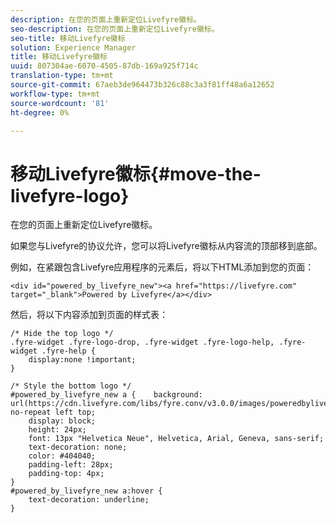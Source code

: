 ```yaml
---
description: 在您的页面上重新定位Livefyre徽标。
seo-description: 在您的页面上重新定位Livefyre徽标。
seo-title: 移动Livefyre徽标
solution: Experience Manager
title: 移动Livefyre徽标
uuid: 807304ae-6070-4505-87db-169a925f714c
translation-type: tm+mt
source-git-commit: 67aeb3de964473b326c88c3a3f81ff48a6a12652
workflow-type: tm+mt
source-wordcount: '81'
ht-degree: 0%

---
```



# 移动Livefyre徽标{#move-the-livefyre-logo}

在您的页面上重新定位Livefyre徽标。

如果您与Livefyre的协议允许，您可以将Livefyre徽标从内容流的顶部移到底部。

例如，在紧跟包含Livefyre应用程序的元素后，将以下HTML添加到您的页面：

```
<div id="powered_by_livefyre_new"><a href="https://livefyre.com" target="_blank">Powered by Livefyre</a></div>
```

然后，将以下内容添加到页面的样式表：

```
/* Hide the top logo */ 
.fyre-widget .fyre-logo-drop, .fyre-widget .fyre-logo-help, .fyre-widget .fyre-help { 
    display:none !important; 
} 
  
/* Style the bottom logo */ 
#powered_by_livefyre_new a {    background: url(https://cdn.livefyre.com/libs/fyre.conv/v3.0.0/images/poweredbylivefyre.png) no-repeat left top; 
    display: block; 
    height: 24px; 
    font: 13px "Helvetica Neue", Helvetica, Arial, Geneva, sans-serif; 
    text-decoration: none; 
    color: #404040; 
    padding-left: 28px; 
    padding-top: 4px; 
} 
#powered_by_livefyre_new a:hover { 
    text-decoration: underline; 
}
```

